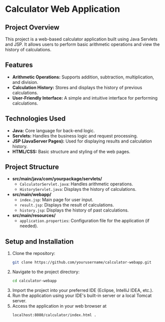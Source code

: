 # Calculator Web Application

## Project Overview
This project is a web-based calculator application built using Java Servlets and JSP. It allows users to perform basic arithmetic operations and view the history of calculations.

## Features
- **Arithmetic Operations:** Supports addition, subtraction, multiplication, and division.
- **Calculation History:** Stores and displays the history of previous calculations.
- **User-Friendly Interface:** A simple and intuitive interface for performing calculations.

## Technologies Used
- **Java:** Core language for back-end logic.
- **Servlets:** Handles the business logic and request processing.
- **JSP (JavaServer Pages):** Used for displaying results and calculation history.
- **HTML/CSS:** Basic structure and styling of the web pages.

## Project Structure
- **src/main/java/com/yourpackage/servlets/**
  - `CalculatorServlet.java`: Handles arithmetic operations.
  - `HistoryServlet.java`: Displays the history of calculations.
- **src/main/webapp/**
  - `index.jsp`: Main page for user input.
  - `result.jsp`: Displays the result of calculations.
  - `history.jsp`: Displays the history of past calculations.
- **src/main/resources/**
  - `application.properties`: Configuration file for the application (if needed).

## Setup and Installation
1. Clone the repository:
   ```bash
   git clone https://github.com/yourusername/calculator-webapp.git
2. Navigate to the project directory:
    ```bash
    cd calculator-webapp
3. Import the project into your preferred IDE (Eclipse, IntelliJ IDEA, etc.).
4. Run the application using your IDE's built-in server or a local Tomcat server.
5. Access the application in your web browser at
   ```bash
   localhost:8080/calculator/index.html .

